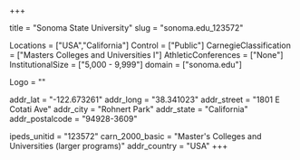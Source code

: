 
+++

title = "Sonoma State University"
slug = "sonoma.edu_123572"

Locations = ["USA","California"]
Control = ["Public"]
CarnegieClassification = ["Masters Colleges and Universities I"]
AthleticConferences = ["None"]
InstitutionalSize = ["5,000 - 9,999"]
domain = ["sonoma.edu"]

Logo = ""

addr_lat = "-122.673261"
addr_long = "38.341023"
addr_street = "1801 E Cotati Ave"
addr_city = "Rohnert Park"
addr_state = "California"
addr_postalcode = "94928-3609"

ipeds_unitid = "123572"
carn_2000_basic = "Master's Colleges and Universities (larger programs)"
addr_country = "USA"
+++
    
